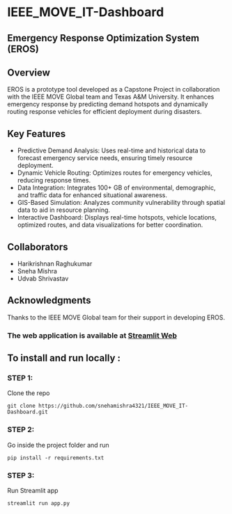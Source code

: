 # IEEE_MOVE_IT-Dashboard
## Emergency Response Optimization System (EROS)

## Overview
EROS is a prototype tool developed as a Capstone Project in collaboration with the IEEE MOVE Global team and Texas A&M University. It enhances emergency response by predicting demand hotspots and dynamically routing response vehicles for efficient deployment during disasters.

## Key Features
* Predictive Demand Analysis: Uses real-time and historical data to forecast emergency service needs, ensuring timely resource deployment.
* Dynamic Vehicle Routing: Optimizes routes for emergency vehicles, reducing response times.
* Data Integration: Integrates 100+ GB of environmental, demographic, and traffic data for enhanced situational awareness.
* GIS-Based Simulation: Analyzes community vulnerability through spatial data to aid in resource planning.
* Interactive Dashboard: Displays real-time hotspots, vehicle locations, optimized routes, and data visualizations for better coordination.

## Collaborators
* Harikrishnan Raghukumar
* Sneha Mishra
* Udvab Shrivastav

## Acknowledgments
Thanks to the IEEE MOVE Global team for their support in developing EROS.

### The web application is available at [Streamlit Web](https://moveit-dashboard.streamlit.app/)

## To install and run locally :

### STEP 1: 
Clone the repo 

```git clone https://github.com/snehamishra4321/IEEE_MOVE_IT-Dashboard.git```

### STEP 2:
Go inside the project folder and run  

```pip install -r requirements.txt```

### STEP 3:
Run Streamlit app 

```streamlit run app.py```
